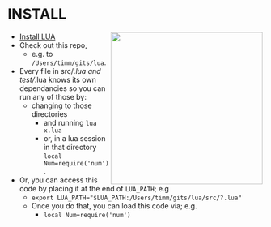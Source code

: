 # INSTALL


<img align=right  width=300
     src="https://github.com/timm/lua/raw/master/etc/img/install.png">


- [Install LUA](https://www.lua.org/start.html#installing)
- Check out this repo, 
  - e.g. to  `/Users/timm/gits/lua`.
- Every file in src/*.lua and test/*.lua knows its own dependancies
  so you can run any of those by:
  - changing to those directories
     - and running `lua x.lua`
     - or, in a lua session in that directory `local Num=require('num')`.
- Or, you can access this code by placing it at the end of  `LUA_PATH`; e.g
  - `export LUA_PATH="$LUA_PATH:/Users/timm/gits/lua/src/?.lua"`
  - Once you do that, you can load this code via; e.g.
    - `local Num=require('num')`


